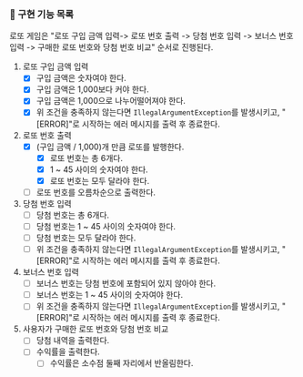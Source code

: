### 📜 구현 기능 목록
로또 게임은 "로또 구입 금액 입력-> 로또 번호 출력 -> 당첨 번호 입력 -> 보너스 번호 입력 -> 구매한 로또 번호와 당첨 번호 비교" 순서로 진행된다.

1. 로또 구입 금액 입력
   - [x] 구입 금액은 숫자여야 한다.
   - [x] 구입 금액은 1,000보다 커야 한다.
   - [x] 구입 금액은 1,000으로 나누어떨어져야 한다.
   - [x] 위 조건을 충족하지 않는다면 `IllegalArgumentException`를 발생시키고, "[ERROR]"로 시작하는 에러 메시지를 출력 후 종료한다.

2. 로또 번호 출력
   - [x] (구입 금액 / 1,000)개 만큼 로또를 발행한다.
      - [x] 로또 번호는 총 6개다.
      - [x] 1 ~ 45 사이의 숫자여야 한다.
      - [x] 로또 번호는 모두 달라야 한다.
   - [ ] 로또 번호를 오름차순으로 출력한다.

3. 당첨 번호 입력
   - [ ] 당첨 번호는 총 6개다.
   - [ ] 당첨 번호는 1 ~ 45 사이의 숫자여야 한다.
   - [ ] 당첨 번호는 모두 달라야 한다.
   - [ ] 위 조건을 충족하지 않는다면 `IllegalArgumentException`를 발생시키고, "[ERROR]"로 시작하는 에러 메시지를 출력 후 종료한다.

4. 보너스 번호 입력
   - [ ] 보너스 번호는 당첨 번호에 포함되어 있지 않아야 한다.
   - [ ] 보너스 번호는 1 ~ 45 사이의 숫자여야 한다.
   - [ ] 위 조건을 충족하지 않는다면 `IllegalArgumentException`를 발생시키고, "[ERROR]"로 시작하는 에러 메시지를 출력 후 종료한다.

5. 사용자가 구매한 로또 번호와 당첨 번호 비교
   - [ ] 당첨 내역을 출력한다.
   - [ ] 수익률을 출력한다.
      - [ ] 수익률은 소수점 둘째 자리에서 반올림한다.
